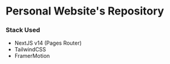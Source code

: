 # Personal Website's Repository

### Stack Used

- NextJS v14 (Pages Router)
- TailwindCSS
- FramerMotion
